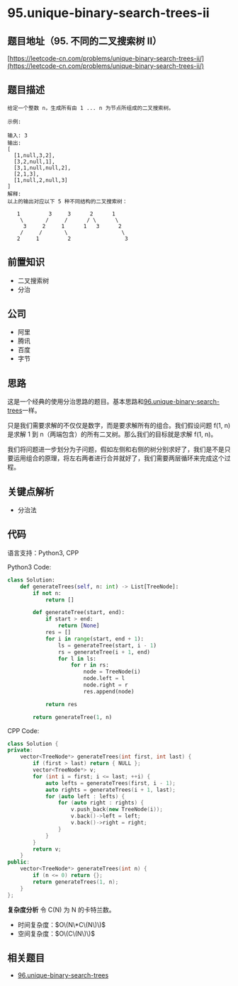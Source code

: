 # 95.unique-binary-search-trees-ii

## 题目地址（95. 不同的二叉搜索树 II）

[https://leetcode-cn.com/problems/unique-binary-search-trees-ii/](https://leetcode-cn.com/problems/unique-binary-search-trees-ii/)

## 题目描述

```text
给定一个整数 n，生成所有由 1 ... n 为节点所组成的二叉搜索树。

示例:

输入: 3
输出:
[
  [1,null,3,2],
  [3,2,null,1],
  [3,1,null,null,2],
  [2,1,3],
  [1,null,2,null,3]
]
解释:
以上的输出对应以下 5 种不同结构的二叉搜索树：

   1         3     3      2      1
    \       /     /      / \      \
     3     2     1      1   3      2
    /     /       \                 \
   2     1         2                 3
```

## 前置知识

* 二叉搜索树
* 分治

## 公司

* 阿里
* 腾讯
* 百度
* 字节

## 思路

这是一个经典的使用分治思路的题目。基本思路和[96.unique-binary-search-trees](96.unique-binary-search-trees.md)一样。

只是我们需要求解的不仅仅是数字，而是要求解所有的组合。我们假设问题 f\(1, n\) 是求解 1 到 n（两端包含）的所有二叉树。那么我们的目标就是求解 f\(1, n\)。

我们将问题进一步划分为子问题，假如左侧和右侧的树分别求好了，我们是不是只要运用组合的原理，将左右两者进行合并就好了，我们需要两层循环来完成这个过程。

## 关键点解析

* 分治法

## 代码

语言支持：Python3, CPP

Python3 Code:

```python
class Solution:
    def generateTrees(self, n: int) -> List[TreeNode]:
        if not n:
            return []

        def generateTree(start, end):
            if start > end:
                return [None]
            res = []
            for i in range(start, end + 1):
                ls = generateTree(start, i - 1)
                rs = generateTree(i + 1, end)
                for l in ls:
                    for r in rs:
                        node = TreeNode(i)
                        node.left = l
                        node.right = r
                        res.append(node)

            return res

        return generateTree(1, n)
```

CPP Code:

```cpp
class Solution {
private:
    vector<TreeNode*> generateTrees(int first, int last) {
        if (first > last) return { NULL };
        vector<TreeNode*> v;
        for (int i = first; i <= last; ++i) {
            auto lefts = generateTrees(first, i - 1);
            auto rights = generateTrees(i + 1, last);
            for (auto left : lefts) {
                for (auto right : rights) {
                    v.push_back(new TreeNode(i));
                    v.back()->left = left;
                    v.back()->right = right;
                }
            }
        }
        return v;
    }
public:
    vector<TreeNode*> generateTrees(int n) {
        if (n <= 0) return {};
        return generateTrees(1, n);
    }
};
```

**复杂度分析** 令 C\(N\) 为 N 的卡特兰数。

* 时间复杂度：$O\(N\*C\(N\)\)$
* 空间复杂度：$O\(C\(N\)\)$

## 相关题目

* [96.unique-binary-search-trees](96.unique-binary-search-trees.md)

